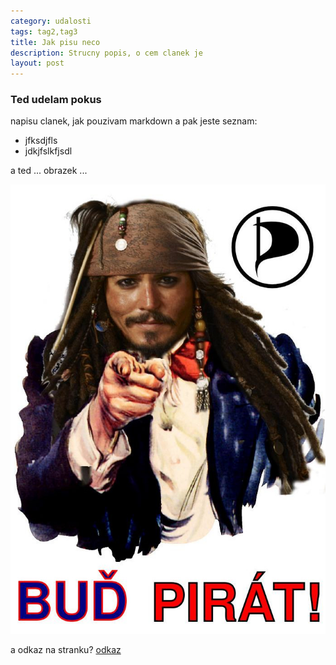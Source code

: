 ```yaml
---
category: udalosti
tags: tag2,tag3
title: Jak pisu neco
description: Strucny popis, o cem clanek je
layout: post
---
```

### Ted udelam pokus

napisu clanek, jak pouzivam markdown a pak jeste seznam:

- jfksdjfls
- jdkjfslkfjsdl

a ted ... obrazek ...

![neco](/static/media/budPirat.jpg)

a odkaz na stranku? [odkaz](/stanovy/)